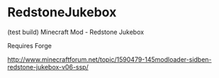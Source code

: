 RedstoneJukebox
===============

(test build)
Minecraft Mod - Redstone Jukebox

Requires Forge 

http://www.minecraftforum.net/topic/1590479-145modloader-sidben-redstone-jukebox-v06-ssp/
